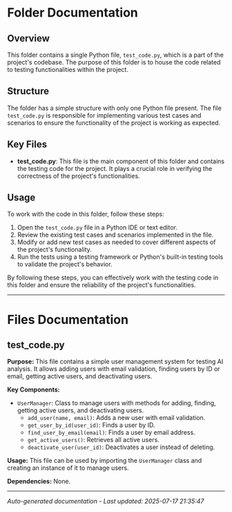 # Folder Documentation

## Overview
This folder contains a single Python file, `test_code.py`, which is a part of the project's codebase. The purpose of this folder is to house the code related to testing functionalities within the project.

## Structure
The folder has a simple structure with only one Python file present. The file `test_code.py` is responsible for implementing various test cases and scenarios to ensure the functionality of the project is working as expected.

## Key Files
- **test_code.py**: This file is the main component of this folder and contains the testing code for the project. It plays a crucial role in verifying the correctness of the project's functionalities.

## Usage
To work with the code in this folder, follow these steps:
1. Open the `test_code.py` file in a Python IDE or text editor.
2. Review the existing test cases and scenarios implemented in the file.
3. Modify or add new test cases as needed to cover different aspects of the project's functionality.
4. Run the tests using a testing framework or Python's built-in testing tools to validate the project's behavior.

By following these steps, you can effectively work with the testing code in this folder and ensure the reliability of the project's functionalities.

---

# Files Documentation

## test_code.py

**Purpose:** This file contains a simple user management system for testing AI analysis. It allows adding users with email validation, finding users by ID or email, getting active users, and deactivating users.

**Key Components:**
- `UserManager`: Class to manage users with methods for adding, finding, getting active users, and deactivating users.
  - `add_user(name, email)`: Adds a new user with email validation.
  - `get_user_by_id(user_id)`: Finds a user by ID.
  - `find_user_by_email(email)`: Finds a user by email address.
  - `get_active_users()`: Retrieves all active users.
  - `deactivate_user(user_id)`: Deactivates a user instead of deleting.

**Usage:** This file can be used by importing the `UserManager` class and creating an instance of it to manage users.

**Dependencies:** None.

---
*Auto-generated documentation - Last updated: 2025-07-17 21:35:47*
